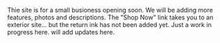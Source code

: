 Thie site is for a small busioness opening soon. We will be adding more features, photos and descriptions.  The "Shop Now" link takes you to an exterior site... but the return ink has not been added yet.
Just a work in progress here.
will add updates here.
  